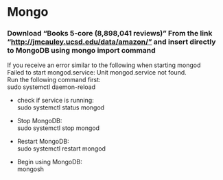 # Mongo
### Download “Books 5-core (8,898,041 reviews)” From the link “http://jmcauley.ucsd.edu/data/amazon/” and insert directly to MongoDB using mongo import command

If you receive an error similar to the following when starting mongod  
Failed to start mongod.service: Unit mongod.service not found.  
Run the following command first:  
sudo systemctl daemon-reload  

* check if service is running:  
sudo systemctl status mongod  

* Stop MongoDB:  
sudo systemctl stop mongod  

* Restart MongoDB:  
sudo systemctl restart mongod  

* Begin using MongoDB:  
mongosh  
